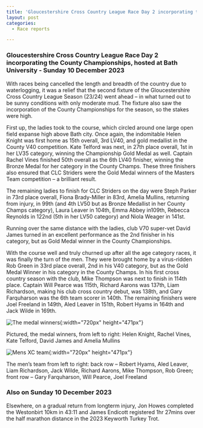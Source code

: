 ```yaml
---
title: 'Gloucestershire Cross Country League Race Day 2 incorporating the County Championships, hosted at Bath University - Sunday 10 December 2023'
layout: post
categories:
  - Race reports

---
```


### Gloucestershire Cross Country League Race Day 2 incorporating the County Championships, hosted at Bath University - Sunday 10 December 2023

With races being cancelled the length and breadth of the country due to waterlogging, it was a relief that the second fixture of the Gloucestershire Cross Country League Season (23/24) went ahead – in what turned out to be sunny conditions with only moderate mud. The fixture also saw the incorporation of the County Championships for the season, so the stakes were high.
 
First up, the ladies took to the course, which circled around one large open field expanse high above Bath city. Once again, the indomitable Helen Knight was first home as 15th overall, 3rd LV40, and gold medallist in the County V40 competition. Kate Telford was next, in 27th place overall, 1st in her LV35 category, winning the Championship Gold Medal as well. Captain Rachel Vines finished 50th overall as the 6th LV40 finisher, winning the Bronze Medal for her category in the County Champs. These three finishers also ensured that CLC Striders were the Gold Medal winners of the Masters Team competition – a brilliant result.
 
The remaining ladies to finish for CLC Striders on the day were Steph Parker in 73rd place overall, Fiona Brady-Miller in 83rd, Amelia Mullins, returning from injury, in 99th (and 4th LV50 but as Bronze Medallist in her County Champs category), Laura Leaver in 104th, Emma Abbey in109th, Rebecca Reynolds in 122nd (5th in her LV50 category) and Niola Weager in 141st.
 
Running over the same distance with the ladies, club V70 super-vet David James turned in an excellent performance as the 2nd finisher in his category, but as Gold Medal winner in the County Championships.
 
With the course well and truly churned up after all the age category races, it was finally the turn of the men. They were brought home by a virus-ridden Rob Green in 33rd place overall, 2nd in his V40 category, but as the Gold Medal Winner in his category in the County Champs. In his first cross country season with the club, Mike Thompson was next to finish in 114th place. Captain Will Pearce was 115th, Richard Aarons was 137th, Liam Richardson, making his club cross country debut, was 138th, and Gary Farquharson was the 6th team scorer in 140th. The remaining finishers were Joel Freeland in 149th, Aled Leaver in 151th, Robert Hyams in 164th and Jack Wilde in 169th.

![The medal winners](/images/2023/12/2023-12-14-medal-winners-XC.jpeg "The medal winners"){:width="720px" height="471px"}

Pictured, the medal winners, from left to right: Helen Knight, Rachel Vines, Kate Telford, David James and Amelia Mullins

![Mens XC team](/images/2023/12/2023-12-14-Mens-XC.jpeg "Mens XC"){:width="720px" height="471px"}

The men’s team from left to right: back row – Robert Hyams, Aled Leaver, Liam Richardson, Jack Wilde, Richard Aarons, Mike Thompson, Rob Green; front row – Gary Farquharson, Will Pearce, Joel Freeland
 
### Also on Sunday 10 December 2023
 
Elsewhere, on a gradual return from longterm injury, Jon Howes completed the Westonbirt 10km in 43:11 and James Endicott registered 1hr 27mins over the half marathon distance in the 2023 Keyworth Turkey Trot.           

